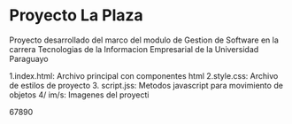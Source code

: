 # Proyecto La Plaza
Proyecto desarrollado del marco del modulo de Gestion de Software en la carrera Tecnologias de la Informacion Empresarial de la Universidad Paraguayo 

1.index.html: Archivo principal con componentes html
2.style.css: Archivo de estilos de proyecto
3. script.jss: Metodos javascript para movimiento de objetos
4/ im/s: Imagenes del proyecti

67890
